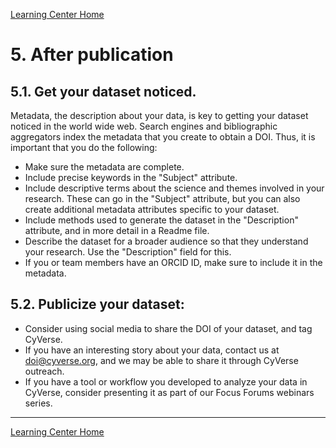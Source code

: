 [Learning Center Home](http://learning.cyverse.org/)

# 5. After publication

## 5.1. Get your dataset noticed.

Metadata, the description about your data, is key to getting your dataset noticed in the world wide web. Search engines and bibliographic aggregators index the metadata that you create to obtain a DOI. Thus, it is important that you do the following:

-   Make sure the metadata are complete.
-   Include precise keywords in the "Subject" attribute. 
-   Include descriptive terms about the science and themes involved in your
    research. These can go in the "Subject" attribute, but you can
    also create additional metadata attributes specific to your
    dataset.
-   Include methods used to generate the dataset in the
    "Description" attribute, and in more detail in a Readme file.
-   Describe the dataset for a broader audience so that they
    understand your research. Use the "Description" field for
    this.
-   If you or team members have an ORCID ID, make sure to include it
    in the metadata.

## 5.2. Publicize your dataset:

-   Consider using social media to share the DOI of your dataset, and
    tag CyVerse.
-   If you have an interesting story about your data, contact us at
    <doi@cyverse.org>, and we may be able to share it through CyVerse
    outreach.
-   If you have a tool or workflow you developed to analyze your data in
    CyVerse, consider presenting it as part of our Focus Forums webinars
    series.

------------------------------------------------------------------------

[Learning Center Home](http://learning.cyverse.org/)